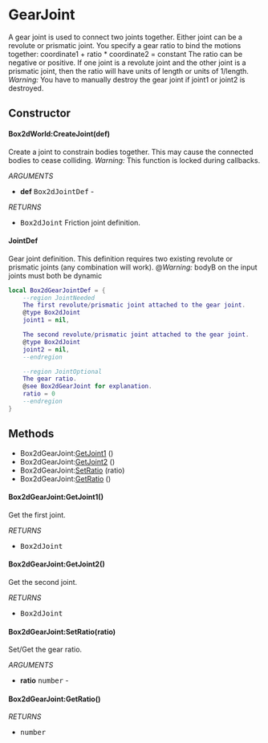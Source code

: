 # GearJoint
A gear joint is used to connect two joints together. Either joint
can be a revolute or prismatic joint. You specify a gear ratio
to bind the motions together:
coordinate1 + ratio * coordinate2 = constant
The ratio can be negative or positive. If one joint is a revolute joint
and the other joint is a prismatic joint, then the ratio will have units
of length or units of 1/length.
_Warning:_ You have to manually destroy the gear joint if joint1 or joint2
is destroyed.

## Constructor

#### Box2dWorld:CreateJoint(def)
Create a joint to constrain bodies together.
This may cause the connected bodies to cease colliding.
_Warning:_ This function is locked during callbacks.

_ARGUMENTS_
* __def__ <kbd>Box2dJointDef</kbd> -

_RETURNS_
* <kbd>Box2dJoint</kbd>
Friction joint definition.

#### JointDef
Gear joint definition. This definition requires two existing
revolute or prismatic joints (any combination will work).
@_Warning:_ bodyB on the input joints must both be dynamic

```lua
local Box2dGearJointDef = {
    --region JointNeeded
    The first revolute/prismatic joint attached to the gear joint.
    @type Box2dJoint
    joint1 = nil,

    The second revolute/prismatic joint attached to the gear joint.
    @type Box2dJoint
    joint2 = nil,
    --endregion

    --region JointOptional
    The gear ratio.
    @see Box2dGearJoint for explanation.
    ratio = 0
    --endregion
}
```

## Methods

* Box2dGearJoint:[GetJoint1](#box2dgearjointgetjoint1) ()
* Box2dGearJoint:[GetJoint2](#box2dgearjointgetjoint2) ()
* Box2dGearJoint:[SetRatio](#box2dgearjointsetratioratio) (ratio)
* Box2dGearJoint:[GetRatio](#box2dgearjointgetratio) ()

#### Box2dGearJoint:GetJoint1()
Get the first joint.

_RETURNS_
* <kbd>Box2dJoint</kbd>

#### Box2dGearJoint:GetJoint2()
Get the second joint.

_RETURNS_
* <kbd>Box2dJoint</kbd>

#### Box2dGearJoint:SetRatio(ratio)
Set/Get the gear ratio.

_ARGUMENTS_
* __ratio__ <kbd>number</kbd> -

#### Box2dGearJoint:GetRatio()

_RETURNS_
* <kbd>number</kbd>
